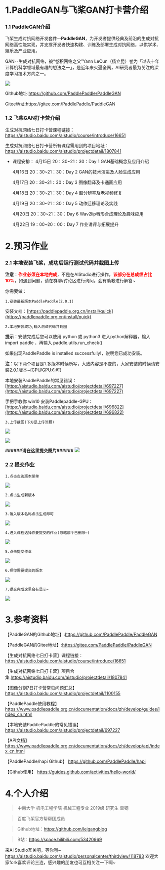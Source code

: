 # 1.PaddleGAN与飞桨GAN打卡营介绍
### 1.1 PaddleGAN介绍

飞桨生成对抗网络开发套件--<b>PaddleGAN</b>，为开发者提供经典及前沿的生成对抗网络高性能实现，并支撑开发者快速构建、训练及部署生成对抗网络，以供学术、娱乐及产业应用。

GAN--生成对抗网络，被“卷积网络之父”Yann LeCun（杨立昆）誉为「过去十年计算机科学领域最有趣的想法之一」，是近年来火遍全网，AI研究者最为关注的深度学习技术方向之一。

![](https://ai-studio-static-online.cdn.bcebos.com/a5b9d420f9e04bbb9ef155be55b3e52791d9832b9d5347ceb17feb76834f122d)


Github地址:https://github.com/PaddlePaddle/PaddleGAN

Gitee地址:https://gitee.com/PaddlePaddle/PaddleGAN

### 1.2 飞桨GAN打卡营介绍

生成对抗网络七日打卡营课程链接：https://aistudio.baidu.com/aistudio/course/introduce/16651

生成对抗网络七日打卡营所有课程需用到的项目地址：https://aistudio.baidu.com/aistudio/projectdetail/1807841

* 课程安排：
    4月15日 20：30~21：30：Day 1 GAN基础概念及应用介绍
    
    4月16日 20：30~21：30：Day 2 GAN的技术演进及人脸生成应用
    
    4月17日 20：30~21：30：Day 3 图像翻译及卡通画应用
    
    4月18日 20：30~21：30：Day 4 超分辨率及老视频修复
    
    4月19日 20：30~21：30：Day 5 动作迁移理论及实践
    
    4月20日 20：30~21：30：Day 6 Wav2lip唇形合成理论及趣味应用
    
    4月22日 19：00~20：00：Day 7 作业讲评与拓展提升

# 2.预习作业
### 2.1 本地安装飞桨，成功后运行测试代码并截图上传

**注意**：**<span style="color:red">作业必须在本地完成</span>**，不是在AIStudio进行操作。**<span style="color:red">该部分在总成绩占比10%</span>**，如遇到问题，请在群聊/讨论区进行询问，会有助教进行解答~

你需要做：

	1.安装最新版本PaddlePaddle(2.0.1)
安装文档：[https://paddlepaddle.org.cn/install/quick](https://paddlepaddle.org.cn/install/quick)
		
    2.本地安装成功,输入测试代码并截图
**提示**：安装完成后您可以使用 python 或 python3 进入python解释器，输入import paddle ，再输入 paddle.utils.run_check()

如果出现PaddlePaddle is installed successfully!，说明您已成功安装。

**注**：以下两个项目是1.多版本时候所写，大致内容是不变的，大家安装的时候请安装2.0.1版本~(CPU/GPU均可)

本地安装PaddlePaddle的常见错误：[https://aistudio.baidu.com/aistudio/projectdetail/697227](https://aistudio.baidu.com/aistudio/projectdetail/697227)

手把手教你 win10 安装Paddlepaddle-GPU：[https://aistudio.baidu.com/aistudio/projectdetail/696822](https://aistudio.baidu.com/aistudio/projectdetail/696822)

	3.上传截图(下方是上传流程)
![](https://ai-studio-static-online.cdn.bcebos.com/129200c3adcd419e9c46b8bfd79f383e80df13f413734a40b67abe9989279b29)

![](https://ai-studio-static-online.cdn.bcebos.com/36df9d0672624829ae867fea894c867bdb32519d43d24c5f913df11fc39202a6)

**######请在这里提交图片######** 
![](https://ai-studio-static-online.cdn.bcebos.com/63bd52ac92fc4c1e8bdc8a3973f19d46e0d477e5892b4014a2ea2a0a6d944d14)


### 2.2 提交作业
	1.点击左边版本菜单

![](https://ai-studio-static-online.cdn.bcebos.com/a71bc9f3165b4187be03b1bb37d5e566bb3fd8e01a824ff99a105e53e0ccdb5c)

	2.点击生成新版本

![](https://ai-studio-static-online.cdn.bcebos.com/326b77deb3164471b71de552ad249a467545890165eb40a989a43292aefa2968)

	3.输入版本名称点击生成即可

![](https://ai-studio-static-online.cdn.bcebos.com/d7a9917b326b4227929b168c9dc611ca7dbf8c1acec748ddb6d480a062092d15)

	4.进入课程选择你要提交的作业(忽略那个已删除~)
    
![](https://ai-studio-static-online.cdn.bcebos.com/5cc21ad39fc94264a98b4c53c3f3daddeaccf1ec0b0045a5983946f410e8bc6d)

	5.点击提交作业

![](https://ai-studio-static-online.cdn.bcebos.com/cf254279f6034bb5bb9ff7194ffce8bad4be9f4e1bbc4afb9c42d83c83aaafb9)

	6.择你需要提交的版本
    
![](https://ai-studio-static-online.cdn.bcebos.com/f0e34a2da6fc4719af851e6365165396538caffd5dcc45fe8243332281084510)

	7.提交完成这里会有显示~

![](https://ai-studio-static-online.cdn.bcebos.com/dd31f918e21e4d508f750c182b8e904474e526ed591640f0b08386ebebc7031c)



# 3.参考资料

【PaddleGAN的Github地址】:https://github.com/PaddlePaddle/PaddleGAN

【PaddleGAN的Gitee地址】:https://gitee.com/PaddlePaddle/PaddleGAN

【生成对抗网络七日打卡营】课程链接：https://aistudio.baidu.com/aistudio/course/introduce/16651

【生成对抗网络七日打卡营】项目合集:https://aistudio.baidu.com/aistudio/projectdetail/1807841

【图像分割7日打卡营常见问题汇总】
https://aistudio.baidu.com/aistudio/projectdetail/1100155

【PaddlePaddle使用教程】
https://www.paddlepaddle.org.cn/documentation/docs/zh/develop/guides/index_cn.html

【本地安装PaddlePaddle的常见错误】
https://aistudio.baidu.com/aistudio/projectdetail/697227

【API文档】
https://www.paddlepaddle.org.cn/documentation/docs/zh/develop/api/index_cn.html

【PaddlePaddle/hapi Github】
https://github.com/PaddlePaddle/hapi

【Github使用】
https://guides.github.com/activities/hello-world/


# 4.个人介绍
> 中南大学 机电工程学院 机械工程专业 2019级 研究生 雷钢

> 百度飞桨官方帮帮团成员

> Github地址：https://github.com/leigangblog

> B站：https://space.bilibili.com/53420969

来AI Studio互关吧，等你哦~ https://aistudio.baidu.com/aistudio/personalcenter/thirdview/118783
欢迎大家fork喜欢评论三连，感兴趣的朋友也可互相关注一下啊~
